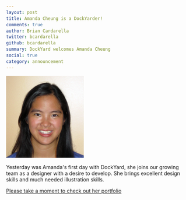 ```yaml
---
layout: post
title: Amanda Cheung is a DockYarder!
comments: true
author: Brian Cardarella
twitter: bcardarella
github: bcardarella
summary: DockYard welcomes Amanda Cheung
social: true
category: announcement
---
```


![Amanda Cheung](/images/amanda-cheung.png)

Yesterday was Amanda's first day with DockYard, she joins our growing
team as a designer with a desire to develop. She brings excellent design
skills and much needed illustration skills.

[Please take a moment to check out her portfolio](http://acacheung.com)
